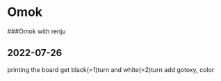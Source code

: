 # Omok
###Omok with renju

2022-07-26
-------------
printing the board
get black(=1)turn and white(=2)turn
add gotoxy, color
